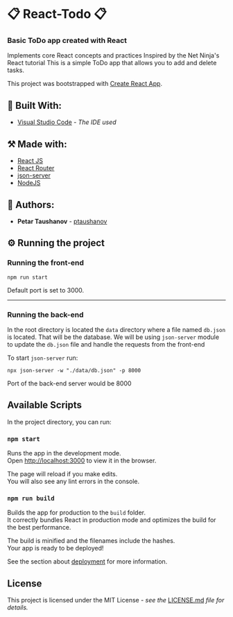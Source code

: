 # 📋 React-Todo 📋

### Basic ToDo app created with React

Implements core React concepts and practices Inspired by the Net Ninja's React
tutorial This is a simple ToDo app that allows you to add and delete tasks.

This project was bootstrapped with
[Create React App](https://github.com/facebook/create-react-app).

## 🔨 Built With:

- [Visual Studio Code](https://code.visualstudio.com/) - _The IDE used_

## ⚒️ Made with:

- [React JS](https://reactjs.org/)
- [React Router](https://reactrouter.com/)
- [json-server](https://www.npmjs.com/package/json-server)
- [NodeJS](https://nodejs.org/en/)

## 📝 Authors:

- **Petar Taushanov** - [ptaushanov](https://github.com/ptaushanov)

## ⚙️ Running the project

### Running the front-end

```
npm run start
```

Default port is set to 3000.

---

### Running the back-end

In the root directory is located the `data` directory where a file named
`db.json` is located. That will be the database. We will be using `json-server`
module to update the `db.json` file and handle the requests from the front-end

To start `json-server` run:

```
npx json-server -w "./data/db.json" -p 8000
```

Port of the back-end server would be 8000

## Available Scripts

In the project directory, you can run:

### `npm start`

Runs the app in the development mode.\
Open [http://localhost:3000](http://localhost:3000) to view it in the browser.

The page will reload if you make edits.\
You will also see any lint errors in the console.

### `npm run build`

Builds the app for production to the `build` folder.\
It correctly bundles React in production mode and optimizes the build for the
best performance.

The build is minified and the filenames include the hashes.\
Your app is ready to be deployed!

See the section about
[deployment](https://facebook.github.io/create-react-app/docs/deployment) for
more information.

## License

This project is licensed under the MIT License - _see the_
[LICENSE.md](https://github.com/ptaushanov/React-Todo/blob/master/LICENSE) _file
for details._
